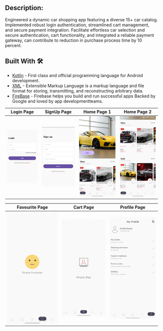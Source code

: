 ## Description: 
Engineered a dynamic car shopping app featuring a diverse 15+ car catalog. Implemented robust login authentication, streamlined cart management, and secure payment integration. Facilitate effortless car selection and secure authentication, cart functionality, and integrated a reliable payment gateway, can contribute to reduction in purchase process time by 10 percent.


## Built With 🛠

- [Kotlin](https://kotlinlang.org/) - First class and official programming language for Android development.
- [XML](https://www.xml.com/) - Extensible Markup Language is a markup language and file format for storing, transmitting, and reconstructing arbitrary data.
- [FireBase](https://firebase.google.com/) - Firebase helps you build and run successful apps Backed by Google and loved by app developmentteams.


Login Page | SignUp Page | Home Page 1 | Home Page 2 |
--- | --- | --- | --- |
![](https://github.com/KaranJadaun/CarEase/blob/master/loginPage.png) | ![](https://github.com/KaranJadaun/CarEase/blob/master/signUpPage.png) | ![](https://github.com/KaranJadaun/CarEase/blob/master/homePage2.png) | ![](https://github.com/KaranJadaun/CarEase/blob/master/homePage1.png)

Favourite Page | Cart Page | Profile Page
 --- | --- | --- |
![](https://github.com/KaranJadaun/CarEase/blob/master/favPage1.png) | ![](https://github.com/KaranJadaun/CarEase/blob/master/bagPage1.png) | ![](https://github.com/KaranJadaun/CarEase/blob/master/profilePage1.png) |
